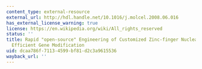 ```yaml
---
content_type: external-resource
external_url: http://hdl.handle.net/10.1016/j.molcel.2008.06.016
has_external_license_warning: true
license: https://en.wikipedia.org/wiki/All_rights_reserved
status: ''
title: Rapid "open-source" Engineering of Customized Zinc-finger Nucleases for Highly
  Efficient Gene Modification
uid: dcaa786f-7113-4599-bf81-d2c3a9615536
wayback_url: ''
---
```

